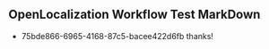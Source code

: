 ## OpenLocalization Workflow Test MarkDown
* 75bde866-6965-4168-87c5-bacee422d6fb thanks!

<!--HONumber=Aug16_HO4-->


